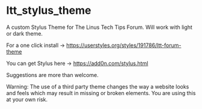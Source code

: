 # ltt_stylus_theme
A custom Stylus Theme for The Linus Tech Tips Forum.
Will work with light or dark theme.

For a one click install -> https://userstyles.org/styles/191786/ltt-forum-theme

You can get Stylus here -> https://add0n.com/stylus.html

Suggestions are more than welcome.

Warning: The use of a third party theme changes the way a website looks and feels which may result in missing or broken elements. You are using this at your own risk.
